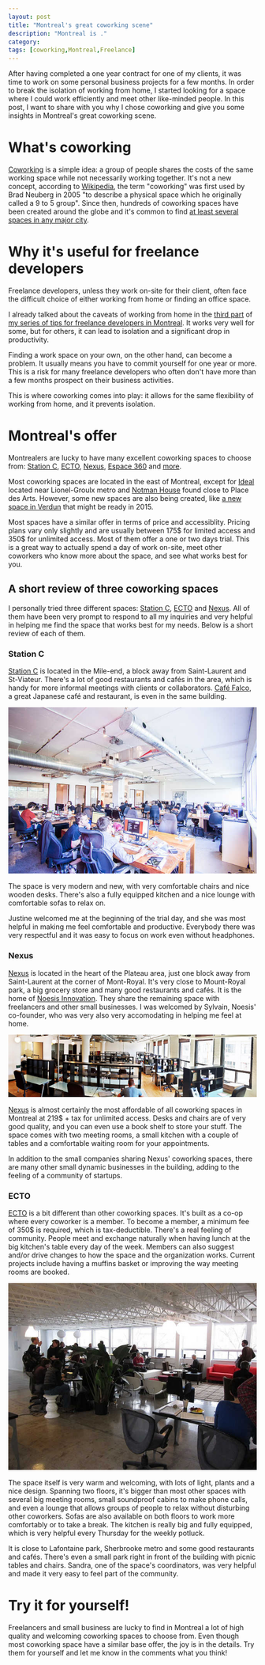 ```yaml
---
layout: post
title: "Montreal's great coworking scene"
description: "Montreal is ."
category: 
tags: [coworking,Montreal,Freelance]
---
```


After having completed a one year contract for one of my clients, it was time to work on some personal business projects for a few months. In order to break the isolation of working from home, I started looking for a space where I could work efficiently and meet other like-minded people. In this post, I want to share with you why I chose coworking and give you some insights in Montreal's great coworking scene.

What's coworking
=================

[Coworking](http://en.wikipedia.org/wiki/Coworking) is a simple idea: a group of people shares the costs of the same working space while not necessarily working together. It's not a new concept, according to [Wikipedia](http://en.wikipedia.org/wiki/Coworking), the term "coworking" was first used by Brad Neuberg in 2005 "to describe a physical space which he originally called a 9 to 5 group". Since then, hundreds of coworking spaces have been created around the globe and it's common to find [at least several spaces in any major city](http://www.coworkingcanada.ca/spaces/).

Why it's useful for freelance developers
========================================

Freelance developers, unless they work on-site for their client, often face the difficult choice of either working from home or finding an office space.

I already talked about the caveats of working from home in the [third part](/2013/08/13/A-few-tips-for-new-freelance-developers-in-montreal-part-3/) of [my series of tips for freelance developers in Montreal](/tags.html#freelance_in_montreal_series-ref). It works very well for some, but for others, it can lead to isolation and a significant drop in productivity.

Finding a work space on your own, on the other hand, can become a problem. It usually means you have to commit yourself for one year or more. This is a risk for many freelance developers who often don't have more than a few months prospect on their business activities.

This is where coworking comes into play: it allows for the same flexibility of working from home, and it prevents isolation.

Montreal's offer
================

Montrealers are lucky to have many excellent coworking spaces to choose from: [Station C](http://www.station-c.com/), [ECTO](http://www.ecto.coop/), [Nexus](http://www.nexusmontreal.com/), [Espace 360](http://www.espace-360.com/) and [more](http://www.coworkingcanada.ca/spaces/).

Most coworking spaces are located in the east of Montreal, except for [Ideal](http://idealcoworking.blogspot.ca/) located near Lionel-Groulx metro and [Notman House](http://notman.org/) found close to Place des Arts. However, some new spaces are also being created, like [a new space in Verdun](https://www.facebook.com/pages/Espace-Coworking-Verdun/801817573169120) that might be ready in 2015.

Most spaces have a similar offer in terms of price and accessiblity. Pricing plans vary only slightly and are usually between 175$ for limited access and 350$ for unlimited access. Most of them offer a one or two days trial. This is a great way to actually spend a day of work on-site, meet other coworkers who know more about the space, and see what works best for you.

A short review of three coworking spaces
---------------------------------------

I personally tried three different spaces: [Station C](http://www.station-c.com/), [ECTO](http://www.ecto.coop/) and [Nexus](http://www.nexusmontreal.com/). All of them have been very prompt to respond to all my inquiries and very helpful in helping me find the space that works best for my needs. Below is a short review of each of them.

### Station C

[Station C](http://www.station-c.com/) is located in the Mile-end, a block away from Saint-Laurent and St-Viateur. There's a lot of good restaurants and cafés in the area, which is handy for more informal meetings with clients or collaborators. [Café Falco](http://www.cafefalco.ca/), a great Japanese café and restaurant, is even in the same building.

<img src="/assets/stationc.jpg"></img>

The space is very modern and new, with very comfortable chairs and nice wooden desks. There's also a fully equipped kitchen and a nice lounge with comfortable sofas to relax on.

Justine welcomed me at the beginning of the trial day, and she was most helpful in making me feel comfortable and productive. Everybody there was very respectful and it was easy to focus on work even without headphones.

### Nexus

[Nexus](http://www.nexusmontreal.com/) is located in the heart of the Plateau area, just one block away from Saint-Laurent at the corner of Mont-Royal. It's very close to Mount-Royal park, a big grocery store and many good restaurants and cafés. It is the home of [Noesis Innovation](http://www.noesisinnovation.net/Home). They share the remaining space with freelancers and other small businesses. I was welcomed by Sylvain, Noesis' co-founder, who was very also very accomodating in helping me feel at home.

<img src="/assets/nexuscoworking.jpg"></img>


[Nexus](http://www.nexusmontreal.com/) is almost certainly the most affordable of all coworking spaces in Montreal at 219$ + tax for unlimited access. Desks and chairs are of very good quality, and you can even use a book shelf to store your stuff. The space comes with two meeting rooms, a small kitchen with a couple of tables and a comfortable waiting room for your appointments.

In addition to the small companies sharing Nexus' coworking spaces, there are many other small dynamic businesses in the building, adding to the feeling of a community of startups.

### ECTO

[ECTO](http://www.ecto.coop/) is a bit different than other coworking spaces. It's built as a co-op where every coworker is a member. To become a member, a minimum fee of 350$ is required, which is tax-deductible. There's a real feeling of community. People meet and exchange naturally when having lunch at the big kitchen's table every day of the week. Members can also suggest and/or drive changes to how the space and the organization works. Current projects include having a muffins basket or improving the way meeting rooms are booked.

<img src="/assets/ecto.jpg"></img>

The space itself is very warm and welcoming, with lots of light, plants and a nice design. Spanning two floors, it's bigger than most other spaces with several big meeting rooms, small soundproof cabins to make phone calls, and even a lounge that allows groups of people to relax without disturbing other coworkers. Sofas are also available on both floors to work more comfortably or to take a break. The kitchen is really big and fully equipped, which is very helpful every Thursday for the weekly potluck.

It is close to Lafontaine park, Sherbrooke metro and some good restaurants and cafés. There's even a small park right in front of the building with picnic tables and chairs. Sandra, one of the space's coordinators, was very helpful and made it very easy to feel part of the community.

Try it for yourself!
====================

Freelancers and small business are lucky to find in Montreal a lot of high quality and welcoming coworking spaces to choose from. Even though most coworking space have a similar base offer, the joy is in the details. Try them for yourself and let me know in the comments what you think!
